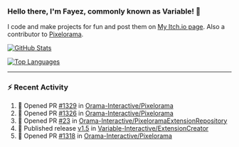 ### Hello there, I'm Fayez, commonly known as Variable! 👋
I code and make projects for fun and post them on [My Itch.io page](https://variable-industries.itch.io/). Also a contributor to [Pixelorama](https://github.com/Orama-Interactive/Pixelorama).

[![GitHub Stats](https://github-readme-stats.vercel.app/api/?username=Variable-ind&show_icons=true&theme=merko)](https://github.com/anuraghazra/github-readme-stats)

[![Top Languages](https://github-readme-stats.vercel.app/api/top-langs/?username=Variable-ind&layout=compact&theme=merko)](https://github.com/anuraghazra/github-readme-stats)

---

### :zap: Recent Activity

<!--START_SECTION:activity-->
1. 💪 Opened PR [#1329](https://github.com/Orama-Interactive/Pixelorama/pull/1329) in [Orama-Interactive/Pixelorama](https://github.com/Orama-Interactive/Pixelorama)
2. 💪 Opened PR [#1326](https://github.com/Orama-Interactive/Pixelorama/pull/1326) in [Orama-Interactive/Pixelorama](https://github.com/Orama-Interactive/Pixelorama)
3. 💪 Opened PR [#23](https://github.com/Orama-Interactive/PixeloramaExtensionRepository/pull/23) in [Orama-Interactive/PixeloramaExtensionRepository](https://github.com/Orama-Interactive/PixeloramaExtensionRepository)
4. 🚀 Published release [v1.5](https://github.com/Variable-Interactive/ExtensionCreator/releases/tag/v1.5) in [Variable-Interactive/ExtensionCreator](https://github.com/Variable-Interactive/ExtensionCreator)
5. 💪 Opened PR [#1318](https://github.com/Orama-Interactive/Pixelorama/pull/1318) in [Orama-Interactive/Pixelorama](https://github.com/Orama-Interactive/Pixelorama)
<!--END_SECTION:activity-->

<!--
**Variable-ind/Variable-ind** is a ✨ _special_ ✨ repository because its `README.md` (this file) appears on your GitHub profile.

Here are some ideas to get you started:
- 🌱 I’m currently studying at ...
- 🔭 I’m currently working on ...
- 👯 I’m looking to collaborate on ...
- 🤔 I’m looking for help with ...
- 💬 Ask me about ...
- 📫 How to reach me: ...
- ⚡ Fun fact: ...
-->
